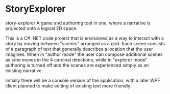 # StoryExplorer
story-explorer
A game and authoring tool in one, where a narrative is projected onto a logical 2D space.

This is a C# .NET code project that is envisioned as a way to interact with a story by moving between "scenes" arranged as a grid. Each scene consists of a paragraph of text that generally describes a location that the user imagines. When in "author mode" the user can compose additional scenes as s/he moves in the 4 cardinal directions, while in "explorer mode" authoring is turned off and the scenes are experienced simply as an existing narrative.

Initially there will be a console version of the application, with a later WPF client planned to make editing of existing text more friendly.
